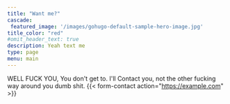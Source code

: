 ```yaml
---
title: "Want me?"
cascade:
 featured_image: '/images/gohugo-default-sample-hero-image.jpg'
title_color: "red"
#omit_header_text: true
description: Yeah text me 
type: page
menu: main
---
```



WELL FUCK YOU, You don't get to. I'll Contact you, not the other fucking way around you dumb shit.
{{< form-contact action="https://example.com"  >}}
